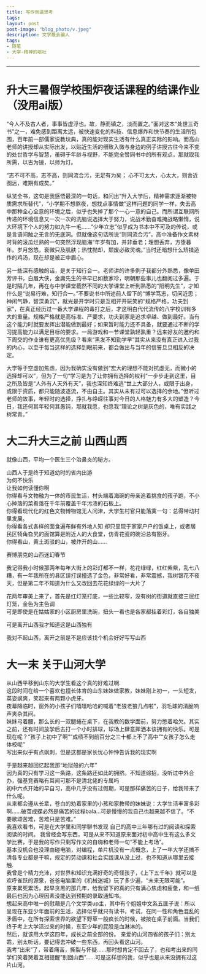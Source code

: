 ```yaml
---
title: 写作倒逼思考
tags:
layout: post
post-image: "blog_photo/v.jpeg"
description: 文字最会骗人
tags:
- 随笔
- 大学-精神的呕吐
---
```



---

# 升大三暑假学校围炉夜话课程的结课作业（没用ai版）
“今人不及古人者，事事皆虚浮也。故，静而镇之，淡而置之。”面对这本“处世三奇书”之一，难免感到距离太远，被快速变化的科技、信息爆炸和快节奏的生活所包围，百年前一部儒家说教坟典，真的能对现实生活有什么真正实际的影响。而高山老师的讲授却从实际出发，以贴近生活的细致入微与身边的例子讲授古往今来不变的处世哲学与智慧，虽碍于年龄与视野，不能完全赞同书中的所有观点，那就取我所需，以古为镜，以师为灯。

“志不可不高，志不高，则同流合污，无足有为矣； 心不可太大，心太大，则舍近图远，难期有成矣。”

纵览全书，这句是我感悟最深的一句话，和问出“升入大学后，精神需求逐渐被物质需求所替代”，“小学期不想熬夜，想找点事情做”这样问题的同学一样，失去高中那种全心全意的环境之后，似乎也失掉了那个一心一意的自己。而所谓互联网所传递的环境信息又一次一次的洗脑说选择大于努力，说战术勤奋难掩战略懒惰，说大环境下个人的努力如九牛一毛……“少年立志”似乎成为书本中不可及的传说，或是言语间触之无言的无底洞。但就像这句话所说“则同流合污”，高中准备作文素材时背的滚瓜烂熟的一句突然浮现脑海“年岁有加，并非垂老；理想丢弃，方堕暮年。岁月悠悠，衰微只及肌肤；热忱抛却，颓废必致灵魂。”当时还暗想什么矫揉造作的鸡汤，现在却是被正中眉心。

另一些深有感触的话，是关于知行合一。老师讲的许多例子我都分外熟悉，像单田芳评书，白眉大侠，金庸先生的书早已如数家珍，明朝那些事儿也翻阅过多遍。于是时隔几年，再在与中学课堂截然不同的大学课堂上听到熟悉的“阳明先生”，才知什么是“说易行难，知行合一。”不要说书中所述前人留下的“博学笃志，切问近思；神闲气静，智深勇沉”，就光是开学时只是互相开开玩笑的“规格严格，功夫到家”，在真正经历过一番大学课程的毒打之后，才这明白代代流传的八字校训有多大的重量。规格严格就是高标准、严要求，功夫到家是追求卓越、做到最好。当有这个能力时就要发挥出潜能做到最好；如果暂时能力还不具备，就要通过不断的学习提高能力以满足目标的要求。一局游戏和一节课堂孰轻孰重？远来好友的邀约和下周交的作业谁有更高优先级？看来“黑发不知勤学早”其实从来没有真正进入过我的内心，以至于每当这样的选择到眼前来，都会做出与当年的信誓旦旦相反的决定。

大学等于空虚加焦虑，因为我确实没有做到“宏大的理想不能对抗虚无，而微小的选择却可以”，但为了一句“学习是为了让你拥有选择的权利”一步步走到这里，目之所及皆是“人外有人天外有天”，我也深知终难逃“世上大部分人，或限于出身，或限于资质，都只能随波逐流，不由自主。其实从未有过可以选择的余地。”但听过老师的故事，年轻时的选择，挣扎与峥嵘往事对今日的人格魅力有多大的塑造？今日，我还何其年轻何其愚钝，那就我愿，也愿我“理论之树是灰色的，唯有实践之树常青。”



# 大二升大三之前 山西山西

就像山西，平均一个医生三个治鼻炎的秘方。

山西人于是终于知道幼时的省内出游  
 为何不快乐  
让我如何读懂你啊  
你得看与文物融为一体的市民生活，村头端着海碗的母亲追着挑食的孩子跑，不小心掉落的菜肴落在千年前覆盖千年污渍的石板上。  
你得看现代化的红色文物博物馆无人问津，大学生村官只能落寞一句：总得带动村里发展。  
你得看各式各样的面食遍布鲜有外地人知 却只呈现于家家户户的饭桌上，或者居民区犄角旮旯的面馆算是附近人的大食堂，仿青花瓷的碗沿总有豁牙。  
你得看山，黄土斑驳的山，被炸开的山……

赛博朋克的山西迷幻春节

我记得我小时候那两年每年大街上的彩灯都不一样，花花绿绿，红红紫紫，乱七八糟，有一年我所在的县区误打误撞选了金色，非常好看，非常震撼，我树银花不夜天，但是第二年不知道为什么又改回去花花绿绿的一大片了

花两年审美上来了，首先是红灯笼打底，一些比较窄，没有树的街道就直接三层红灯笼，金色为主色调  
可是即使是在姑姑家的小区厨房里洗碗，扭头一看也是各家都挂着彩灯，各自独美

可是离开山西我才知道这是山西独有

我对不起山西，离开之前是不是应该找个机会好好写写山西

# 大一末 关于山河大学


从山西平移到山东的大学生看这个真的好难过啊.   
这段时间在给一个喜欢也擅长体育的山东妹妹做家教，妹妹刚上初一，一头短发，英姿飒爽，笑起来有两颗小虎牙。  
夜幕降临时，窗外的小孩子们嘻嘻哈哈的喊着“老狼老狼几点啦”，羽毛球的清脆响声夹杂其间。  
妹妹弓着腰，那么长的一双腿蜷在桌下，在我教的数学面前，努力憋着哈欠。其实之前，还有时间放学后去打一个小时排球，球场上肆意挥洒本该拥有的快乐。可是现在呢？“孩子上初中了啊”“成绩不到前百分之三十都上不了高中”“女孩子怎么走体校呢”  
写出来似乎有点飒刺，但是这都是家长忧心忡忡告诉我的现实啊    

于是越来越回忆起我那“地狱般的六年”  
因为真的只有学习这一条路，这条路还如此的拥挤。不知道综招，没听过中外合办，强基竞赛略有耳闻可那不是清北佬的专属吗  
初中六点开始的早自习，高中几乎没有过假期，可是那样痛苦的日子，给我带来了什么呢。  
从来都会遵从长辈，苍白的劝着家里的小孩和家教带的妹妹说：大学生活丰富多彩啊……破茧成蝶必然是痛苦的过程bala...可是慢慢的我自己也越来越不信了。“不要歌颂苦难，苦难只是苦难。”   
我喜欢看书，可是在大学里和同学聊书发现 自己的高中三年哪有过的阅读和探索阅读的时间。
我曾经会写东西，可是从来不知道原来面对初中高中生有这么多文学比赛，于是我的写作只剩写作文的自嗨和老师一句“不能上考场”。  
基本没机会也没理由碰电脑，对编程，单片机没有一点概念，上了一年大学还搞不清各专业都是干嘛，规定的劳动课和社会实践课从没上过，也不知道从哪里去接触.  
我曾是个精力充沛，对世界和知识充满好奇的奇怪孩子，《上下五千年》就可以是欢呼雀跃的源泉，爸爸电脑里的《机械迷城》玩了多少遍，“未来无限可能”。  
原来累死累活，起早贪黑的那几年，给我留下的真的只有满心焦虑和疲惫，和一纸最后也因为心理因素没能达到预期的录取通知书。  
想起来高中唯一的慰藉是几个文学类up主，其中有个姐姐中文系五匪子说：所以呈现在东亚少年面前的生活，选择似乎就只有读书，考试，在同一性和角色混乱的矛盾中，在所有探索世界的欲望下野草一般疯长的时候，被按在桌子前面。当我们终于考上大学活过来的时候，东亚少年的屁股是血淋淋的。  
然后，就该用大学这四年，成长之前全部的份。
亲爱的山河四省的孩子们：别太乖，别太听话，要记得去冲破一些东西，再回头看这山河。  
我考“出来”了，带着痛苦，撕裂与怀疑……那时想肯定不回去了，也和考出来的同学们笑着哭着互相提醒”别回山西”……可是这样想的我，似乎也是从来没拥有过这片山河。

